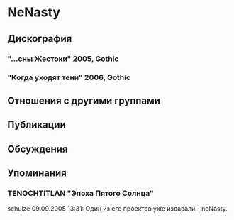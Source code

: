# NeNasty



## Дискография

### "...сны Жестоки" 2005, Gothic



### "Когда уходят тени" 2006, Gothic




## Отношения с другими группами


## Публикации


## Обсуждения


## Упоминания

### TENOCHTITLAN &quot;Эпоха Пятого Солнца&quot;

schulze 09.09.2005 13:31:
Один из его проектов уже издавали - neNasty.

